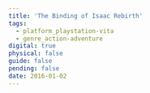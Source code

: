 ```yaml
---
title: 'The Binding of Isaac Rebirth'
tags:
  - platform_playstation-vita
  - genre_action-adventure
digital: true
physical: false
guide: false
pending: false
date: 2016-01-02
---
```

